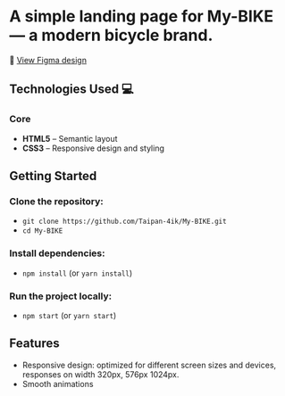 # A simple landing page for My-BIKE — a modern bicycle brand.
🎨 [View Figma design](https://www.figma.com/file/NZQAIydtHo5QkINyGLHNcq/BIKE-New-Version?node-id=0%3A1)

## Technologies Used 💻

### Core
- **HTML5** – Semantic layout  
- **CSS3** – Responsive design and styling

## Getting Started
### Clone the repository:
- `git clone https://github.com/Taipan-4ik/My-BIKE.git`
- `cd My-BIKE`

### Install dependencies:
- `npm install` (or `yarn install`)

### Run the project locally:
- `npm start` (or `yarn start`)

## Features
- Responsive design: optimized for different screen sizes and devices, responses on width 320px, 576px 1024px.
- Smooth animations


